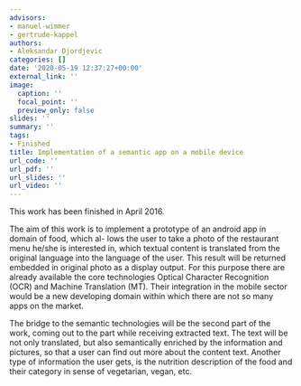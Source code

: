 ```yaml
---
advisors:
- manuel-wimmer
- gertrude-kappel
authors:
- Aleksandar Djordjevic
categories: []
date: '2020-05-19 12:37:27+00:00'
external_link: ''
image:
  caption: ''
  focal_point: ''
  preview_only: false
slides: ''
summary: ''
tags:
- Finished
title: Implementation of a semantic app on a mobile device
url_code: ''
url_pdf: ''
url_slides: ''
url_video: ''
---
```


This work has been finished in April 2016.

The aim of this work is to implement a prototype of an android app in domain of food, which al- lows the user to take a photo of the restaurant menu he/she is interested in, which textual content is translated from the original language into the language of the user. This result will be returned embedded in original photo as a display output. For this purpose there are already available the core technologies Optical Character Recognition (OCR) and Machine Translation (MT). Their integration in the mobile sector would be a new developing domain within which there are not so many apps on the market.

The bridge to the semantic technologies will be the second part of the work, coming out to the part while receiving extracted text. The text will be not only translated, but also semantically enriched by the information and pictures, so that a user can find out more about the content text. Another type of information the user gets, is the nutrition description of the food and their category in sense of vegetarian, vegan, etc.

&nbsp;